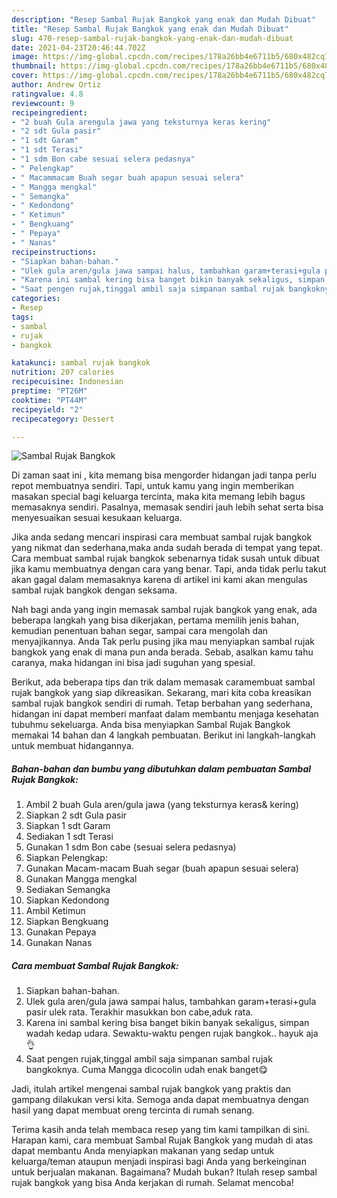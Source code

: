```yaml
---
description: "Resep Sambal Rujak Bangkok yang enak dan Mudah Dibuat"
title: "Resep Sambal Rujak Bangkok yang enak dan Mudah Dibuat"
slug: 470-resep-sambal-rujak-bangkok-yang-enak-dan-mudah-dibuat
date: 2021-04-23T20:46:44.702Z
image: https://img-global.cpcdn.com/recipes/178a26bb4e6711b5/680x482cq70/sambal-rujak-bangkok-foto-resep-utama.jpg
thumbnail: https://img-global.cpcdn.com/recipes/178a26bb4e6711b5/680x482cq70/sambal-rujak-bangkok-foto-resep-utama.jpg
cover: https://img-global.cpcdn.com/recipes/178a26bb4e6711b5/680x482cq70/sambal-rujak-bangkok-foto-resep-utama.jpg
author: Andrew Ortiz
ratingvalue: 4.8
reviewcount: 9
recipeingredient:
- "2 buah Gula arengula jawa yang teksturnya keras kering"
- "2 sdt Gula pasir"
- "1 sdt Garam"
- "1 sdt Terasi"
- "1 sdm Bon cabe sesuai selera pedasnya"
- " Pelengkap"
- " Macammacam Buah segar buah apapun sesuai selera"
- " Mangga mengkal"
- " Semangka"
- " Kedondong"
- " Ketimun"
- " Bengkuang"
- " Pepaya"
- " Nanas"
recipeinstructions:
- "Siapkan bahan-bahan."
- "Ulek gula aren/gula jawa sampai halus, tambahkan garam+terasi+gula pasir ulek rata. Terakhir masukkan bon cabe,aduk rata."
- "Karena ini sambal kering bisa banget bikin banyak sekaligus, simpan wadah kedap udara. Sewaktu-waktu pengen rujak bangkok.. hayuk aja👌"
- "Saat pengen rujak,tinggal ambil saja simpanan sambal rujak bangkoknya. Cuma Mangga dicocolin udah enak banget😋"
categories:
- Resep
tags:
- sambal
- rujak
- bangkok

katakunci: sambal rujak bangkok 
nutrition: 207 calories
recipecuisine: Indonesian
preptime: "PT26M"
cooktime: "PT44M"
recipeyield: "2"
recipecategory: Dessert

---
```



![Sambal Rujak Bangkok](https://img-global.cpcdn.com/recipes/178a26bb4e6711b5/680x482cq70/sambal-rujak-bangkok-foto-resep-utama.jpg)

Di zaman  saat ini , kita memang bisa mengorder hidangan jadi tanpa perlu repot membuatnya sendiri. Tapi, untuk kamu yang ingin memberikan masakan special bagi keluarga tercinta, maka kita memang lebih bagus memasaknya sendiri. Pasalnya, memasak sendiri jauh lebih sehat serta bisa menyesuaikan sesuai kesukaan keluarga.

Jika anda sedang mencari inspirasi cara membuat sambal rujak bangkok yang nikmat dan sederhana,maka anda sudah berada di tempat yang tepat. Cara membuat sambal rujak bangkok  sebenarnya tidak susah untuk dibuat jika kamu membuatnya dengan cara yang benar. Tapi, anda tidak perlu takut akan gagal dalam memasaknya 
karena di artikel ini kami akan mengulas sambal rujak bangkok dengan seksama.  



Nah bagi anda yang ingin memasak sambal rujak bangkok yang enak, ada beberapa langkah yang bisa dikerjakan, pertama memilih jenis bahan, kemudian penentuan bahan segar, sampai cara mengolah dan menyajikannya. Anda Tak perlu pusing jika mau menyiapkan sambal rujak bangkok yang enak di mana pun anda berada. Sebab, asalkan kamu  tahu caranya, maka hidangan ini bisa jadi suguhan yang spesial.

Berikut, ada beberapa tips dan trik dalam memasak caramembuat sambal rujak bangkok yang siap dikreasikan. Sekarang, mari kita coba kreasikan sambal rujak bangkok sendiri di rumah. Tetap berbahan yang sederhana, hidangan ini dapat memberi manfaat dalam membantu menjaga kesehatan tubuhmu sekeluarga. Anda bisa menyiapkan Sambal Rujak Bangkok memakai 14 bahan dan 4 langkah pembuatan. Berikut ini langkah-langkah untuk membuat hidangannya.

<!--inarticleads1-->

##### Bahan-bahan dan bumbu yang dibutuhkan dalam pembuatan Sambal Rujak Bangkok:

1. Ambil 2 buah Gula aren/gula jawa (yang teksturnya keras&amp; kering)
1. Siapkan 2 sdt Gula pasir
1. Siapkan 1 sdt Garam
1. Sediakan 1 sdt Terasi
1. Gunakan 1 sdm Bon cabe (sesuai selera pedasnya)
1. Siapkan  Pelengkap:
1. Gunakan  Macam-macam Buah segar (buah apapun sesuai selera)
1. Gunakan  Mangga mengkal
1. Sediakan  Semangka
1. Siapkan  Kedondong
1. Ambil  Ketimun
1. Siapkan  Bengkuang
1. Gunakan  Pepaya
1. Gunakan  Nanas




<!--inarticleads2-->

##### Cara membuat Sambal Rujak Bangkok:

1. Siapkan bahan-bahan.
1. Ulek gula aren/gula jawa sampai halus, tambahkan garam+terasi+gula pasir ulek rata. Terakhir masukkan bon cabe,aduk rata.
1. Karena ini sambal kering bisa banget bikin banyak sekaligus, simpan wadah kedap udara. Sewaktu-waktu pengen rujak bangkok.. hayuk aja👌
1. Saat pengen rujak,tinggal ambil saja simpanan sambal rujak bangkoknya. Cuma Mangga dicocolin udah enak banget😋




Jadi, itulah artikel mengenai  sambal rujak bangkok  yang praktis dan gampang dilakukan versi kita. Semoga anda dapat membuatnya dengan hasil yang dapat membuat oreng tercinta di rumah senang. 

Terima kasih anda telah membaca resep yang tim kami tampilkan di sini. Harapan kami, cara membuat  Sambal Rujak Bangkok yang mudah di atas dapat membantu Anda menyiapkan makanan yang sedap untuk keluarga/teman ataupun menjadi inspirasi bagi Anda yang berkeinginan untuk berjualan makanan. Bagaimana? Mudah bukan? Itulah resep sambal rujak bangkok yang bisa Anda kerjakan di rumah. Selamat mencoba!

